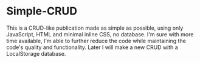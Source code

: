 # Simple-CRUD
This is a CRUD-like publication made as simple as possible, using only JavaScript, HTML and minimal inline CSS, no database. I'm sure with more time available, I'm able to further reduce the code while maintaining the code's quality and functionality. Later I will make a new CRUD with a LocalStorage database.
